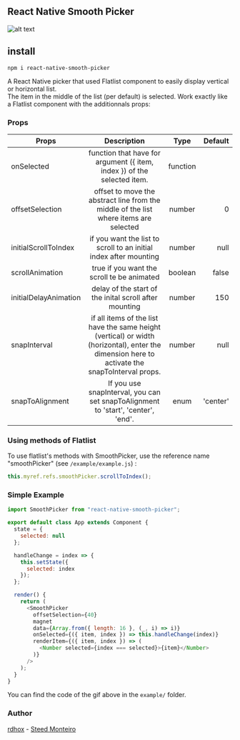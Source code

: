 ## React Native Smooth Picker

[example]: https://github.com/rdhox/react-native-smooth-picker/blob/optimization/assets/demo.gif "example react-native-smooth-picker"

![alt text][example]

## install

```
npm i react-native-smooth-picker
```

A React Native picker that used Flatlist component to easily display vertical or horizontal list.  
The item in the middle of the list (per default) is selected. Work exactly like a Flatlist component with the additionnals props:

### Props

| Props                 |                                                                  Description                                                                   |   Type   |  Default |
| --------------------- | :--------------------------------------------------------------------------------------------------------------------------------------------: | :------: | -------: |
| onSelected            |                                    function that have for argument ({ item, index }) of the selected item.                                     | function |          |
| offsetSelection       |                             offset to move the abstract line from the middle of the list where items are selected                              |  number  |        0 |
| initialScrollToIndex  |                                       if you want the list to scroll to an initial index after mounting                                        |  number  |     null |
| scrollAnimation       |                                                   true if you want the scroll te be animated                                                   | boolean  |    false |
| initialDelayAnimation |                                             delay of the start of the inital scroll after mounting                                             |  number  |      150 |
| snapInterval          | if all items of the list have the same height (vertical) or width (horizontal), enter the dimension here to activate the snapToInterval props. |  number  |     null |
| snapToAlignment       |                               If you use snapInterval, you can set snapToAlignment to 'start', 'center', 'end'.                                |   enum   | 'center' |

### Using methods of Flatlist

To use flatlist's methods with SmoothPicker, use the reference name "smoothPicker" (see `/example/example.js`) :

```javascript
this.myref.refs.smoothPicker.scrollToIndex();
```

### Simple Example

```javascript
import SmoothPicker from "react-native-smooth-picker";

export default class App extends Component {
  state = {
    selected: null
  };

  handleChange = index => {
    this.setState({
      selected: index
    });
  };

  render() {
    return (
      <SmoothPicker
        offsetSelection={40}
        magnet
        data={Array.from({ length: 16 }, (_, i) => i)}
        onSelected={({ item, index }) => this.handleChange(index)}
        renderItem={({ item, index }) => (
          <Number selected={index === selected}>{item}</Number>
        )}
      />
    );
  }
}
```

You can find the code of the gif above in the `example/` folder.

### Author

[rdhox](https://github.com/rdhox) - [Steed Monteiro](https://github.com/SteedMonteiro)
